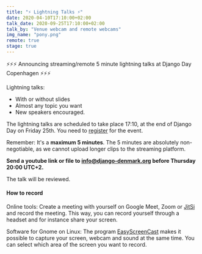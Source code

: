 ```yaml
---
title: "⚡ Lightning Talks ⚡"
date: 2020-04-10T17:10:00+02:00
talk_date: 2020-09-25T17:10:00+02:00
talk_by: "Venue webcam and remote webcams"
img_name: "pony.png"
remote: true
stage: true
---
```


⚡⚡⚡ Announcing streaming/remote 5 minute lightning talks at Django Day Copenhagen ⚡⚡⚡

Lightning talks:

* With or without slides
* Almost any topic you want
* New speakers encouraged.

The lightning talks are scheduled to take place 17:10, at the end of Django Day on Friday 25th. You need to [register](/tickets/) for the event.

Remember: It's a **maximum 5 minutes**. The 5 minutes are absolutely non-negotiable, as we cannot upload longer clips to the streaming platform.

**Send a youtube link or file to info@django-denmark.org before Thursday 20:00 UTC+2.**

The talk will be reviewed.

#### How to record

Online tools: Create a meeting with yourself on Google Meet, Zoom or [JitSi](https://meet.jit.si/) and record the meeting. This way, you can record yourself through a headset and for instance share your screen.

Software for Gnome on Linux: The program [EasyScreenCast](https://github.com/EasyScreenCast/EasyScreenCast) makes it possible to capture your screen, webcam and sound at the same time. You can select which area of the screen you want to record.
